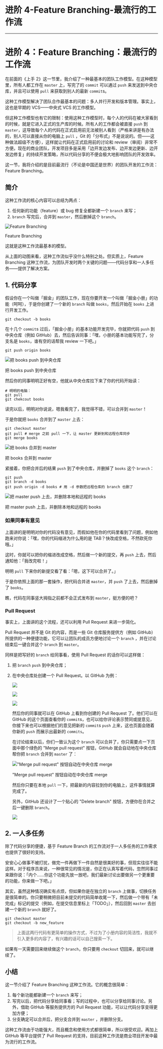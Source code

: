 
# 进阶 4-Feature Branching-最流行的工作流
---

# 进阶 4：Feature Branching：最流行的工作流

在前面的《上手 2》这一节里，我介绍了一种最基本的团队工作模型。在这种模型里，所有人都工作在 `master` 上，写完了的 `commit` 可以通过 `push` 来发送到中央仓库，并且可以使用 `pull` 来获取到别人的最新 `commit`s。

这种工作模型解决了团队合作最基本的问题：多人并行开发和版本管理。事实上，这也是早期的 VCS——中央式 VCS 的工作模型。

但这种工作模型也有它的限制：使用这种工作模型时，每个人的代码在被大家看到的时候，就是它进入正式的生产库的时候。所有人的工作都会被直接 `push` 到 `master`，这导致每个人的代码在正式启用前无法被别人看到（严格来讲是有办法的，别人可以直接从你的电脑上 `pull` ，Git 的「分布式」不是说说的。但——这种做法超级不方便），这样就让代码在正式启用前的讨论和 review（审阅）非常不方便。现在的商业团队，开发项目多是采用「边开发边发布、边开发边更新、边开发边修复」的持续开发策略，所以代码分享的不便会极大地影响团队的开发效率。

这一节，我将介绍的是目前最流行（不论是中国还是世界）的团队开发的工作流：Feature Branching。

## 简介

这种工作流的核心内容可以总结为两点：

1.  任何新的功能（feature）或 bug 修复全都新建一个 `branch` 来写；
2.  `branch` 写完后，合并到 `master`，然后删掉这个 `branch`。

![Feature Branching](https://p1-jj.byteimg.com/tos-cn-i-t2oaga2asx/gold-user-assets/2017/11/21/15fde6edbfe362c4~tplv-t2oaga2asx-image.image)

Feature Branching

这就是这种工作流最基本的模型。

从上面的动图来看，这种工作流似乎没什么特别之处。但实质上，Feature Branching 这种工作流，为团队开发时两个关键的问题——代码分享和一人多任务——提供了解决方案。

## 1\. 代码分享

假设你在一个叫做「掘金」的团队工作，现在你要开发一个叫做「掘金小册」的功能（呵呵），于是你创建了一个新的 `branch` 叫做 `books`，然后开始在 `books` 上进行开发工作。

```
git checkout -b books
```

在十几个 `commit`s 过后，「掘金小册」的基本功能开发完毕，你就把代码 `push` 到中央仓库（例如 GitHub）去，然后告诉同事：「嘿，小册的基本功能写完了，分支名是 `books`，谁有空的话帮我 review 一下吧。」

```
git push origin books
```

![把 books push 到中央仓库](https://p1-jj.byteimg.com/tos-cn-i-t2oaga2asx/gold-user-assets/2017/11/29/16007bb30da619c5~tplv-t2oaga2asx-image.image)

把 books push 到中央仓库

然后你的同事明明正好有空，他就从中央仓库拉下来了你的代码开始读：

```
# 明明的电脑：
git pull
git chekcout books
```

读完以后，明明对你说说，嗯我看完了，我觉得不错，可以合并到 `master`！

于是你就把 `books` 合并到了 `master` 上去：

```
git checkout master
git pull # merge 之前 pull 一下，让 master 更新到和远程仓库同步
git merge books
```

![把 books 合并到 master](https://p1-jj.byteimg.com/tos-cn-i-t2oaga2asx/gold-user-assets/2017/11/29/160087ca5a7d901a~tplv-t2oaga2asx-image.image)

把 books 合并到 master

紧接着，你把合并后的结果 `push` 到了中央仓库，并删掉了 `books` 这个 `branch`：

```
git push
git branch -d books
git push origin -d books # 用 -d 参数把远程仓库的 branch 也删了
```

![把 master push 上去，并删除本地和远程的 books](https://p1-jj.byteimg.com/tos-cn-i-t2oaga2asx/gold-user-assets/2017/11/29/1600877abc63a4d9~tplv-t2oaga2asx-image.image)

把 master push 上去，并删除本地和远程的 books

### 如果同事有意见

上面讲的是明明对你的代码没有意见，而假如他在你的代码里看到了问题，例如他跑来对你说：「嘿，你的代码缩进为什么用的是 TAB？快改成空格，不然砍死你哦。」

这时，你就可以把你的缩进改成空格，然后做一个新的提交，再 `push` 上去，然后通知他：「我改完啦！」

明明 `pull` 下来你的新提交看了看：「嗯，这下可以合并了。」

于是你依照上面的那一套操作，把代码合并进 `master`，并 `push` 了上去，然后删掉了 `books`。

瞧，代码在同事竖大拇指之前都不会正式发布到 `master`，挺方便的吧？

### Pull Request

事实上，上面讲的这个流程，还可以利用 Pull Request 来进一步简化。

Pull Request 并不是 Git 的内容，而是一些 Git 仓库服务提供方（例如 GitHub）所提供的一种便捷功能，它可以让团队的成员方便地讨论一个 `branch` ，并在讨论结束后一键合并这个 `branch` 到 `master`。

同样是把写好的 `branch` 给同事看，使用 Pull Request 的话你可以这样做：

1.  把 `branch` `push` 到中央仓库；

2.  在中央仓库处创建一个 Pull Request。以 GitHub 为例：

    ![](https://p1-jj.byteimg.com/tos-cn-i-t2oaga2asx/gold-user-assets/2017/11/21/15fde6edbe5190a4~tplv-t2oaga2asx-image.image)

    ![](https://p1-jj.byteimg.com/tos-cn-i-t2oaga2asx/gold-user-assets/2017/11/21/15fde6edbeda949d~tplv-t2oaga2asx-image.image)

    ![](https://p1-jj.byteimg.com/tos-cn-i-t2oaga2asx/gold-user-assets/2017/11/21/15fde6edc112a514~tplv-t2oaga2asx-image.image)

    然后你的同事就可以在 GitHub 上看到你创建的 Pull Request 了。他们可以在 GitHub 的这个页面查看你的 `commit`s，也可以给你评论表示赞同或提意见，你接下来也可以根据他们的意见把新的 `commit`s `push` 上来，这也页面会随着你新的 `push` 而展示出最新的 `commits`。

    在讨论结束以后，你们一致认为这个 `branch` 可以合并了，你只需要点一下页面中那个绿色的 "Merge pull request" 按钮，GitHub 就会自动地在中央仓库帮你把 `branch` 合并到 `master` 了：

    !["Merge pull request" 按钮自动在中央仓库 merge](https://p1-jj.byteimg.com/tos-cn-i-t2oaga2asx/gold-user-assets/2017/11/30/1600884104e5bb94~tplv-t2oaga2asx-image.image)

    "Merge pull request" 按钮自动在中央仓库 merge

    然后你只要在本地 `pull` 一下，把最新的内容拉到你的电脑上，这件事情就算完成了。

    另外，GitHub 还设计了一个贴心的 "Delete branch" 按钮，方便你在合并之后一键删除 `branch`。

    ![](https://p1-jj.byteimg.com/tos-cn-i-t2oaga2asx/gold-user-assets/2017/11/21/15fde6edbfbe3b64~tplv-t2oaga2asx-image.image)

## 2\. 一人多任务

除了代码分享的便捷，基于 Feature Branch 的工作流对于一人多任务的工作需求也提供了很好的支持。

安安心心做事不被打扰，做完一件再做下一件自然是很美好的事，但现实往往不能这样。对于程序员来说，一种很常见的情况是，你正在认真写着代码，忽然同事过来跟你说：「内个……你这个功能先放一放吧，我们最新讨论出要做另一个更重要的功能，你来做一下吧。」

其实，虽然这种情况确实有点烦，但如果你是在独立的 `branch` 上做事，切换任务是很简单的。你只要稍微把目前未提交的代码简单收尾一下，然后做一个带有「未完成」标记的提交（例如，在提交信息里标上「TODO」），然后回到 `master` 去创建一个新的 `branch` 就好了。

```
git checkout master
git checkout -b new_feature
```

> 上面这两行代码有更简单的操作方式，不过为了小册内容的简洁性，我就不引入更多的内容了，有兴趣的话可以自己搜索一下。

如果有一天需要回来继续做这个 `branch`，你只要用 `checkout` 切回来，就可以继续了。

## 小结

这一节介绍了 Feature Branching 这种工作流。它的概念很简单：

1.  每个新功能都新建一个 `branch` 来写；
2.  写完以后，把代码分享给同事看；写的过程中，也可以分享给同事讨论。另外，借助 GitHub 等服务提供方的 Pull Request 功能，可以让代码分享变得更加方便；
3.  分支确定可以合并后，把分支合并到 `master` ，并删除分支。

这种工作流由于功能强大，而且概念和使用方式都很简单，所以很受欢迎。再加上 GitHub 等平台提供了 Pull Request 的支持，目前这种工作流是商业项目开发中最为流行的工作流。
    